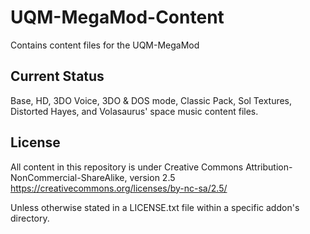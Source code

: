 # UQM-MegaMod-Content
Contains content files for the UQM-MegaMod

## Current Status

Base, HD, 3DO Voice, 3DO & DOS mode, Classic Pack, Sol Textures, Distorted Hayes, and Volasaurus' space music content files.

## License

All content in this repository is under Creative Commons Attribution-NonCommercial-ShareAlike, version 2.5 https://creativecommons.org/licenses/by-nc-sa/2.5/

Unless otherwise stated in a LICENSE.txt file within a specific addon's directory.
